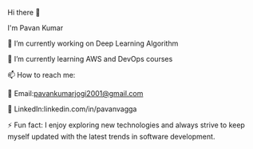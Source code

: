 Hi there 👋
 
I'm Pavan Kumar

🔭 I’m currently working on Deep Learning Algorithm

🌱 I’m currently learning AWS and DevOps courses

📫 How to reach me: 

   📩 Email:pavankumarjogi2001@gmail.com
    
   🔗 LinkedIn:linkedin.com/in/pavanvagga
    
⚡ Fun fact: I enjoy exploring new technologies and always strive to keep myself updated with the latest trends in software development.

